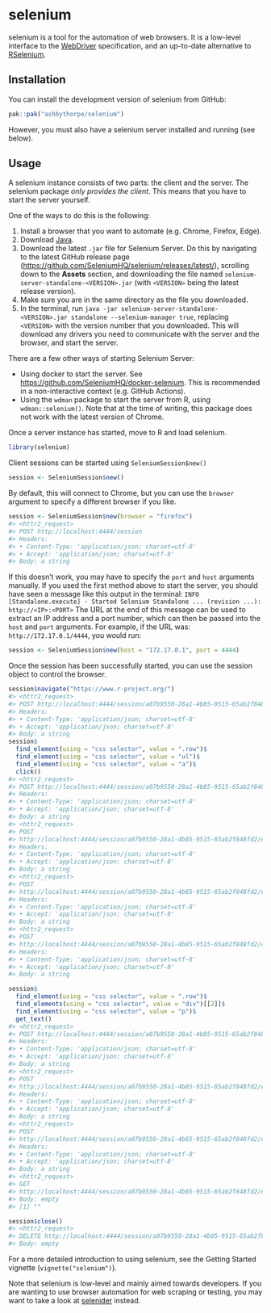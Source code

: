 
<!-- README.md is generated from README.Rmd. Please edit that file -->

# selenium

<!-- badges: start -->
<!-- badges: end -->

selenium is a tool for the automation of web browsers. It is a low-level
interface to the [WebDriver](https://w3c.github.io/webdriver/)
specification, and an up-to-date alternative to
[RSelenium](https://github.com/ropensci/RSelenium).

## Installation

You can install the development version of selenium from GitHub:

``` r
pak::pak("ashbythorpe/selenium")
```

However, you must also have a selenium server installed and running (see
below).

## Usage

A selenium instance consists of two parts: the client and the server.
The selenium package *only provides the client*. This means that you
have to start the server yourself.

One of the ways to do this is the following:

1.  Install a browser that you want to automate (e.g. Chrome, Firefox,
    Edge).
2.  Download [Java](https://www.java.com/).
3.  Download the latest `.jar` file for Selenium Server. Do this by
    navigating to the latest GitHub release page
    (<https://github.com/SeleniumHQ/selenium/releases/latest/>),
    scrolling down to the **Assets** section, and downloading the file
    named `selenium-server-standalone-<VERSION>.jar` (with `<VERSION>`
    being the latest release version).
4.  Make sure you are in the same directory as the file you downloaded.
5.  In the terminal, run
    `java -jar selenium-server-standalone-<VERSION>.jar standalone --selenium-manager true`,
    replacing `<VERSION>` with the version number that you downloaded.
    This will download any drivers you need to communicate with the
    server and the browser, and start the server.

There are a few other ways of starting Selenium Server:

- Using docker to start the server. See
  <https://github.com/SeleniumHQ/docker-selenium>. This is recommended
  in a non-interactive context (e.g. GitHub Actions).
- Using the `wdman` package to start the server from R, using
  `wdman::selenium()`. Note that at the time of writing, this package
  does not work with the latest version of Chrome.

Once a server instance has started, move to R and load selenium.

``` r
library(selenium)
```

Client sessions can be started using `SeleniumSession$new()`

``` r
session <- SeleniumSession$new()
```

By default, this will connect to Chrome, but you can use the `browser`
argument to specify a different browser if you like.

``` r
session <- SeleniumSession$new(browser = "firefox")
#> <httr2_request>
#> POST http://localhost:4444/session
#> Headers:
#> • Content-Type: 'application/json; charset=utf-8'
#> • Accept: 'application/json; charset=utf-8'
#> Body: a string
```

If this doesn’t work, you may have to specify the `port` and `host`
arguments manually. If you used the first method above to start the
server, you should have seen a message like this output in the terminal:
`INFO [Standalone.execute] - Started Selenium Standalone ... (revision ...): http://<IP>:<PORT>`
The URL at the end of this message can be used to extract an IP address
and a port number, which can then be passed into the `host` and `port`
arguments. For example, if the URL was: `http://172.17.0.1/4444`, you
would run:

``` r
session <- SeleniumSession$new(host = "172.17.0.1", port = 4444)
```

Once the session has been successfully started, you can use the session
object to control the browser.

``` r
session$navigate("https://www.r-project.org/")
#> <httr2_request>
#> POST http://localhost:4444/session/a07b9550-28a1-4b85-9515-65ab2f848fd2/url
#> Headers:
#> • Content-Type: 'application/json; charset=utf-8'
#> • Accept: 'application/json; charset=utf-8'
#> Body: a string
session$
  find_element(using = "css selector", value = ".row")$
  find_element(using = "css selector", value = "ul")$
  find_element(using = "css selector", value = "a")$
  click()
#> <httr2_request>
#> POST http://localhost:4444/session/a07b9550-28a1-4b85-9515-65ab2f848fd2/element
#> Headers:
#> • Content-Type: 'application/json; charset=utf-8'
#> • Accept: 'application/json; charset=utf-8'
#> Body: a string
#> <httr2_request>
#> POST
#> http://localhost:4444/session/a07b9550-28a1-4b85-9515-65ab2f848fd2/element/ff8f7f31-a5f6-44de-b7cc-91b93bc1c28f/element
#> Headers:
#> • Content-Type: 'application/json; charset=utf-8'
#> • Accept: 'application/json; charset=utf-8'
#> Body: a string
#> <httr2_request>
#> POST
#> http://localhost:4444/session/a07b9550-28a1-4b85-9515-65ab2f848fd2/element/44e21cef-1467-45ec-b532-17910872fd98/element
#> Headers:
#> • Content-Type: 'application/json; charset=utf-8'
#> • Accept: 'application/json; charset=utf-8'
#> Body: a string
#> <httr2_request>
#> POST
#> http://localhost:4444/session/a07b9550-28a1-4b85-9515-65ab2f848fd2/element/c9913f24-7583-49ba-952f-752c3431902e/click
#> Headers:
#> • Content-Type: 'application/json; charset=utf-8'
#> • Accept: 'application/json; charset=utf-8'
#> Body: a string

session$
  find_element(using = "css selector", value = ".row")$
  find_elements(using = "css selector", value = "div")[[2]]$
  find_element(using = "css selector", value = "p")$
  get_text()
#> <httr2_request>
#> POST http://localhost:4444/session/a07b9550-28a1-4b85-9515-65ab2f848fd2/element
#> Headers:
#> • Content-Type: 'application/json; charset=utf-8'
#> • Accept: 'application/json; charset=utf-8'
#> Body: a string
#> <httr2_request>
#> POST
#> http://localhost:4444/session/a07b9550-28a1-4b85-9515-65ab2f848fd2/element/4e7e24cc-da16-4a03-88b6-90b0d9002d6f/elements
#> Headers:
#> • Content-Type: 'application/json; charset=utf-8'
#> • Accept: 'application/json; charset=utf-8'
#> Body: a string
#> <httr2_request>
#> POST
#> http://localhost:4444/session/a07b9550-28a1-4b85-9515-65ab2f848fd2/element/d42ae7f3-9049-49cc-8d66-1eb54448872c/element
#> Headers:
#> • Content-Type: 'application/json; charset=utf-8'
#> • Accept: 'application/json; charset=utf-8'
#> Body: a string
#> <httr2_request>
#> GET
#> http://localhost:4444/session/a07b9550-28a1-4b85-9515-65ab2f848fd2/element/f84c605c-648f-4292-b507-39959d9d602b/text
#> Body: empty
#> [1] ""

session$close()
#> <httr2_request>
#> DELETE http://localhost:4444/session/a07b9550-28a1-4b85-9515-65ab2f848fd2
#> Body: empty
```

For a more detailed introduction to using selenium, see the Getting
Started vignette (`vignette("selenium")`).
<!-- TODO: Make this vignette --->

Note that selenium is low-level and mainly aimed towards developers. If
you are wanting to use browser automation for web scraping or testing,
you may want to take a look at
[selenider](https://github.com/ashbythorpe/selenider) instead.
